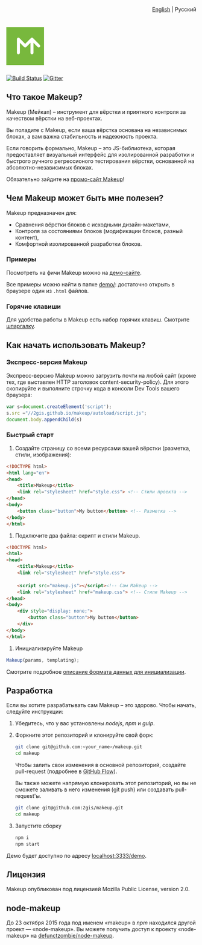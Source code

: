 
<p align="right"><a href="README.md">English</a> | Русский</p>

# ![Makeup logo](docs/makeup.png)

[![Build Status](https://travis-ci.org/2gis/makeup.svg)](https://travis-ci.org/2gis/makeup) [![Gitter](https://badges.gitter.im/Join%20Chat.svg)](https://gitter.im/2gis/makeup?utm_source=badge&utm_medium=badge&utm_campaign=pr-badge&utm_content=badge)

## Что такое Makeup?

Makeup (Мейкап) – инструмент для вёрстки и приятного контроля за качеством вёрстки на веб-проектах.

Вы поладите с Makeup, если ваша вёрстка основана на независимых блоках, а вам важна стабильность и надежность проекта.

Если говорить формально, Makeup – это JS-библиотека, которая предоставляет визуальный интерфейс для изолированной разработки и быстрого ручного регрессионого тестирования вёрстки, основанной на абсолютно-независимых блоках.

Обязательно зайдите на [промо-сайт Makeup](http://2gis.github.io/makeup)!

## Чем Makeup может быть мне полезен?

Makeup предназначен для:

* Сравнения вёрстки блоков с исходными дизайн-макетами,
* Контроля за состояниями блоков (модификации блоков, разный контент),
* Комфортной изолированной разработки блоков.

### Примеры

Посмотреть на фичи Makeup можно на [демо-сайте](http://2gis.github.io/makeup/demo).

Все примеры можно найти в папке [demo/](demo/): достаточно открыть в браузере один из `.html` файлов.

### Горячие клавиши

Для удобства работы в Makeup есть набор горячих клавиш. Смотрите
[шпаргалку](docs/ru/keyboard.md).

## Как начать использовать Makeup?

### Экспресс-версия Makeup

Экспресс-версию Makeup можно загрузить почти на любой сайт (кроме тех, где выставлен HTTP заголовок content-security-policy). Для этого скопируйте и выполните строчку кода в консоли Dev Tools вашего браузера:

```js
var s=document.createElement('script');
s.src ="//2gis.github.io/makeup/autoload/script.js";
document.body.appendChild(s)
```

### Быстрый старт

  1. Создайте страницу со всеми ресурсами вашей вёрстки (разметка, стили, изображения):

  ```html
  <!DOCTYPE html>
  <html lang="en">
  <head>
      <title>Makeup</title>
      <link rel="stylesheet" href="style.css"> <!-- Стили проекта -->
  </head>
  <body>
      <button class="button">My button</button> <!-- Разметка -->
  </body>
  </html>
  ```

1. Подключите два файла: скрипт и стили Makeup.

  ```html
  <!DOCTYPE html>
  <html>
  <head>
      <title>Makeup</title>
      <link rel="stylesheet" href="style.css">

      <script src="makeup.js"></script><!-- Сам Makeup -->
      <link rel="stylesheet" href="makeup.css"> <!-- Стили Makeup -->
  </head>
  <body>
      <div style="display: none;">
          <button class="button">My button</button>
      </div>
  </body>
  </html>
  ```

1. Инициализируйте Makeup

  ```js
  Makeup(params, templating);
  ```

  Смотрите подробное [описание формата данных для инициализации](docs/ru/format.md).

## Разработка

Если вы хотите разрабатывать сам Makeup – это здорово. Чтобы начать, следуйте инструкции:

1. Убедитесь, что у вас установлены *nodejs*, *npm* и *gulp*.

1. Форкните этот репозиторий и клонируйте свой форк:

    ```bash
    git clone git@github.com:<your_name>/makeup.git
    cd makeup
    ```
    Чтобы залить свои изменения в основной репозиторий, создайте pull-request (подробнее в [GitHub Flow](https://guides.github.com/introduction/flow/)).

    Вы также можете напрямую клонировать этот репозиторий, но вы не сможете заливать в него изменения (git push) или создавать pull-request'ы.

    ```bash
    git clone git@github.com:2gis/makeup.git
    cd makeup
    ```
2. Запустите сборку

    ```bash
    npm i
    npm start
    ```

Демо будет доступно по адресу [localhost:3333/demo](http://localhost:3333/demo).

## Лицензия

Makeup опубликован под лицензией Mozilla Public License, version 2.0.

## node-makeup

До 23 октября 2015 года под именем «makeup» в *npm* находился другой проект — «node-makeup». Вы можете получить доступ к проекту «node-makeup» на [defunctzombie/node-makeup](https://github.com/defunctzombie/node-makeup).
